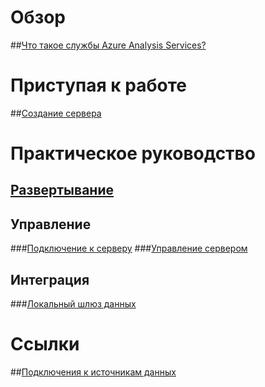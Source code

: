 # Обзор
##[Что такое службы Azure Analysis Services?](analysis-services-overview.md)
# Приступая к работе
##[Создание сервера](analysis-services-create-server.md)

# Практическое руководство 
## [Развертывание](analysis-services-deploy.md)
## Управление
###[Подключение к серверу](analysis-services-connect.md)
###[Управление сервером](analysis-services-manage.md)
## Интеграция
###[Локальный шлюз данных](analysis-services-gateway.md)

# Ссылки
##[Подключения к источникам данных](analysis-services-datasource.md)

<!--HONumber=Nov16_HO4-->


